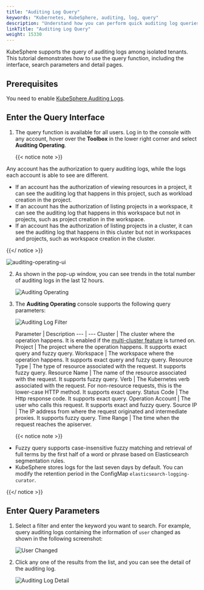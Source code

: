 ```yaml
---
title: "Auditing Log Query"
keywords: "Kubernetes, KubeSphere, auditing, log, query"
description: "Understand how you can perform quick auditing log queries to keep track of the latest auditing information of your cluster."
linkTitle: "Auditing Log Query"
weight: 15330
---
```


KubeSphere supports the query of auditing logs among isolated tenants. This tutorial demonstrates how to use the query function, including the interface, search parameters and detail pages.

## Prerequisites

You need to enable [KubeSphere Auditing Logs](../../../pluggable-components/auditing-logs/).

## Enter the Query Interface

1. The query function is available for all users. Log in to the console with any account, hover over the **Toolbox** in the lower right corner and select **Auditing Operating**.

   {{< notice note >}} 

Any account has the authorization to query auditing logs, while the logs each account is able to see are different.

- If an account has the authorization of viewing resources in a project, it can see the auditing log that happens in this project, such as workload creation in the project.
- If an account has the authorization of listing projects in a workspace, it can see the auditing log that happens in this workspace but not in projects, such as project creation in the workspace.
- If an account has the authorization of listing projects in a cluster, it can see the auditing log that happens in this cluster but not in workspaces and projects, such as workspace creation in the cluster.

{{</ notice >}} 

   ![auditing-operating-ui](/images/docs/toolbox/auditing-operating-ui.jpg)

2. As shown in the pop-up window, you can see trends in the total number of auditing logs in the last 12 hours. 

   ![Auditing Operating](/images/docs/toolbox/auditing-operating.png)

3. The **Auditing Operating** console supports the following query parameters:

   ![Auditing Log Filter](/images/docs/toolbox/auditing-log-filter.png)

   Parameter         | Description
 ---               | --- 
 Cluster           | The cluster where the operation happens. It is enabled if the [multi-cluster feature](../../../multicluster-management/) is turned on. 
 Project           | The project where the operation happens. It supports exact query and fuzzy query. 
 Workspace         | The workspace where the operation happens. It supports exact query and fuzzy query. 
 Resource Type     | The type of resource associated with the request. It supports fuzzy query.
 Resource Name     | The name of the resource associated with the request. It supports fuzzy query.
 Verb              | The Kubernetes verb associated with the request. For non-resource requests, this is the lower-case HTTP method. It supports exact query. 
 Status Code       | The Http response code. It supports exact query. 
 Operation Account | The user who calls this request. It supports exact and fuzzy query. 
 Source IP         | The IP address from where the request originated and intermediate proxies. It supports fuzzy query. 
 Time Range        | The time when the request reaches the apiserver. 

   {{< notice note >}} 

- Fuzzy query supports case-insensitive fuzzy matching and retrieval of full terms by the first half of a word or phrase based on Elasticsearch segmentation rules.
- KubeSphere stores logs for the last seven days by default. You can modify the retention period in the ConfigMap `elasticsearch-logging-curator`.

{{</ notice >}} 

## Enter Query Parameters

1. Select a filter and enter the keyword you want to search. For example, query auditing logs containing the information of `user` changed as shown in the following screenshot:

   ![User Changed](/images/docs/toolbox/user-changed.png)

2. Click any one of the results from the list, and you can see the detail of the auditing log.

   ![Auditing Log Detail](/images/docs/toolbox/auditing-log-detail.png)